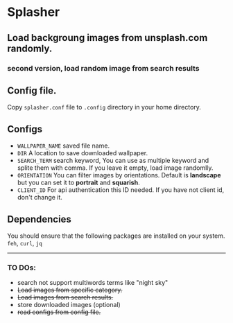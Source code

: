 # Splasher
## Load backgroung images from unsplash.com randomly.
### second version, load random image from search results

## Config file.
Copy `splasher.conf` file to `.config` directory in your home directory.

## Configs
- `WALLPAPER_NAME` saved file name.
- `DIR` A location to save downloaded wallpaper.
- `SEARCH_TERM` search keyword, You can use as multiple keyword and splite them with comma. If you leave it empty, load image randomlly.
- `ORIENTATION` You can filter images by orientations. Default is **landscape** but you can set it to **portrait** and **squarish**.
- `CLIENT_ID` For api authentication this ID needed. If you have not client id, don't change it.


## Dependencies
You should ensure that the following packages are installed on your system.
`feh`, `curl`, `jq`


---

### TO DOs:
+ search not support multiwords terms like "night sky"
+ ~~Load images from specific category.~~
+ ~~Load images from search results.~~
+ store downloaded images (optional)
+ ~~read configs from config file.~~
